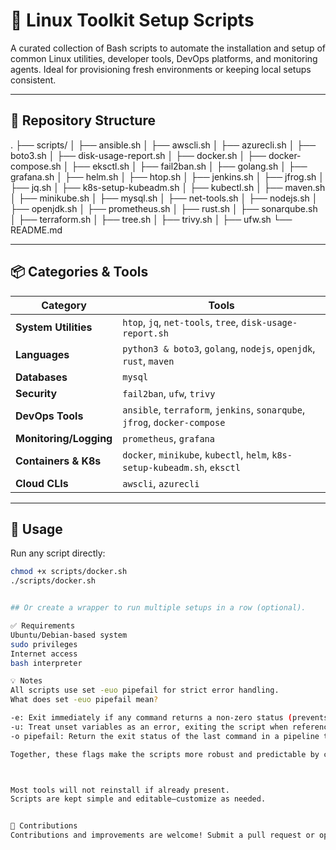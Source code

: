 # 🐧 Linux Toolkit Setup Scripts

A curated collection of Bash scripts to automate the installation and setup of common Linux utilities, developer tools, DevOps platforms, and monitoring agents. Ideal for provisioning fresh environments or keeping local setups consistent.

---

## 📁 Repository Structure

.
├── scripts/
│ ├── ansible.sh
│ ├── awscli.sh
│ ├── azurecli.sh
│ ├── boto3.sh
│ ├── disk-usage-report.sh
│ ├── docker.sh
│ ├── docker-compose.sh
│ ├── eksctl.sh
│ ├── fail2ban.sh
│ ├── golang.sh
│ ├── grafana.sh
│ ├── helm.sh
│ ├── htop.sh
│ ├── jenkins.sh
│ ├── jfrog.sh
│ ├── jq.sh
│ ├── k8s-setup-kubeadm.sh
│ ├── kubectl.sh
│ ├── maven.sh
│ ├── minikube.sh
│ ├── mysql.sh
│ ├── net-tools.sh
│ ├── nodejs.sh
│ ├── openjdk.sh
│ ├── prometheus.sh
│ ├── rust.sh
│ ├── sonarqube.sh
│ ├── terraform.sh
│ ├── tree.sh
│ ├── trivy.sh
│ ├── ufw.sh
└── README.md


---

## 📦 Categories & Tools

| Category             | Tools                                                                 |
|----------------------|-----------------------------------------------------------------------|
| **System Utilities** | `htop`, `jq`, `net-tools`, `tree`, `disk-usage-report.sh`            |
| **Languages**        | `python3 & boto3`, `golang`, `nodejs`, `openjdk`, `rust`, `maven`     |
| **Databases**        | `mysql`                                                               |
| **Security**         | `fail2ban`, `ufw`, `trivy`                                            |
| **DevOps Tools**     | `ansible`, `terraform`, `jenkins`, `sonarqube`, `jfrog`, `docker-compose` |
| **Monitoring/Logging**| `prometheus`, `grafana`                                              |
| **Containers & K8s** | `docker`, `minikube`, `kubectl`, `helm`, `k8s-setup-kubeadm.sh`, `eksctl` |
| **Cloud CLIs**       | `awscli`, `azurecli`                                                  |

---

## 🚀 Usage

Run any script directly:

```bash
chmod +x scripts/docker.sh
./scripts/docker.sh


## Or create a wrapper to run multiple setups in a row (optional).

✅ Requirements
Ubuntu/Debian-based system
sudo privileges
Internet access
bash interpreter

💡 Notes
All scripts use set -euo pipefail for strict error handling.
What does set -euo pipefail mean?

-e: Exit immediately if any command returns a non-zero status (prevents continuing on errors).
-u: Treat unset variables as an error, exiting the script when referencing an undefined variable.
-o pipefail: Return the exit status of the last command in a pipeline that failed (if any), instead of the status of the final command.

Together, these flags make the scripts more robust and predictable by catching failures and undefined variables early.



Most tools will not reinstall if already present.
Scripts are kept simple and editable—customize as needed.


🤝 Contributions
Contributions and improvements are welcome! Submit a pull request or open an issue with suggestions.
